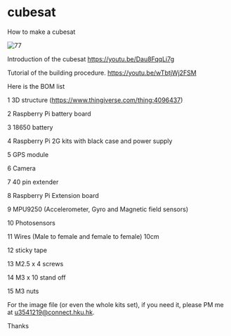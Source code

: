 # cubesat
How to make a cubesat

![77](https://user-images.githubusercontent.com/8468724/138394448-fa24b3db-534f-460e-a696-4718366a1069.jpg)


Introduction of the cubesat
https://youtu.be/Dau8FqqLi7g

Tutorial of the building procedure.
https://youtu.be/wTbtjWj2FSM

Here is the BOM list

1	3D structure (https://www.thingiverse.com/thing:4096437)

2	Raspberry Pi battery board

3	18650 battery

4	Raspberry Pi 2G kits with black case and power supply

5	GPS module

6	Camera

7	40 pin extender

8	Raspberry Pi Extension board

9	MPU9250 (Accelerometer, Gyro and Magnetic field sensors)

10	Photosensors

11	Wires (Male to female and female to female) 10cm

12	sticky tape

13	M2.5 x 4 screws

14	M3 x 10 stand off

15	M3 nuts


For the image file (or even the whole kits set), if you need it, please PM me at u3541219@connect.hku.hk.

Thanks
